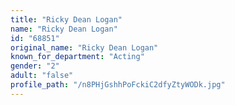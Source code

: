 ```yaml
---
title: "Ricky Dean Logan"
name: "Ricky Dean Logan"
id: "68851"
original_name: "Ricky Dean Logan"
known_for_department: "Acting"
gender: "2"
adult: "false"
profile_path: "/n8PHjGshhPoFckiC2dfyZtyWODk.jpg"
---
```

